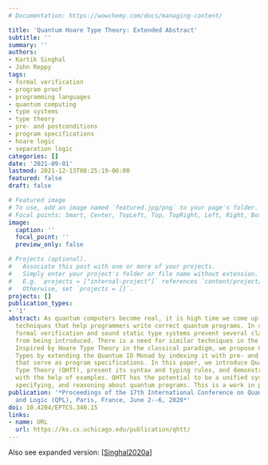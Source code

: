 ```yaml
---
# Documentation: https://wowchemy.com/docs/managing-content/

title: 'Quantum Hoare Type Theory: Extended Abstract'
subtitle: ''
summary: ''
authors:
- Kartik Singhal
- John Reppy
tags:
- formal verification
- program proof
- programming languages
- quantum computing
- type systems
- type theory
- pre- and postconditions
- program specifications
- hoare logic
- separation logic
categories: []
date: '2021-09-01'
lastmod: 2021-12-13T08:25:19-06:00
featured: false
draft: false

# Featured image
# To use, add an image named `featured.jpg/png` to your page's folder.
# Focal points: Smart, Center, TopLeft, Top, TopRight, Left, Right, BottomLeft, Bottom, BottomRight.
image:
  caption: ''
  focal_point: ''
  preview_only: false

# Projects (optional).
#   Associate this post with one or more of your projects.
#   Simply enter your project's folder or file name without extension.
#   E.g. `projects = ["internal-project"]` references `content/project/deep-learning/index.md`.
#   Otherwise, set `projects = []`.
projects: []
publication_types:
- '1'
abstract: As quantum computers become real, it is high time we come up with effective
  techniques that help programmers write correct quantum programs. In classical computing,
  formal verification and sound static type systems prevent several classes of bugs
  from being introduced. There is a need for similar techniques in the quantum regime.
  Inspired by Hoare Type Theory in the classical paradigm, we propose Quantum Hoare
  Types by extending the Quantum IO Monad by indexing it with pre- and post-conditions
  that serve as program specifications. In this paper, we introduce Quantum Hoare
  Type Theory (QHTT), present its syntax and typing rules, and demonstrate its effectiveness
  with the help of examples. QHTT has the potential to be a unified system for programming,
  specifying, and reasoning about quantum programs. This is a work in progress.
publication: '*Proceedings of the 17th International Conference on Quantum Physics
  and Logic (QPL), Paris, France, June 2--6, 2020*'
doi: 10.4204/EPTCS.340.15
links:
- name: URL
  url: https://ks.cs.uchicago.edu/publication/qhtt/
---
```

Also see expanded version: [[Singhal2020a](../Singhal2020a)]